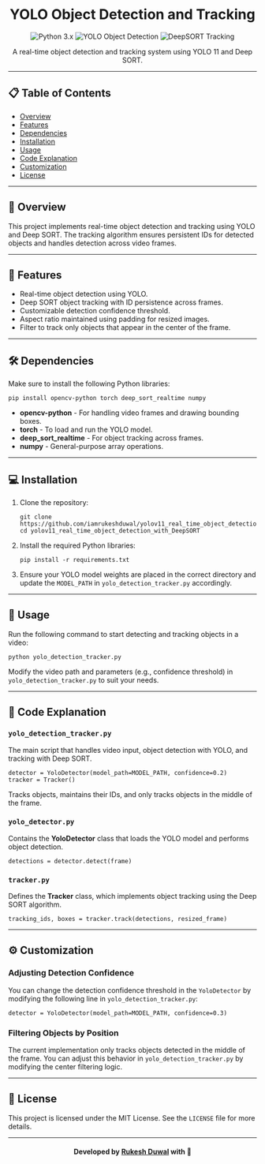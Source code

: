 <h1 align="center">YOLO Object Detection and Tracking</h1>
<p align="center">
  <img src="https://img.shields.io/badge/python-3.x-blue.svg" alt="Python 3.x">
  <img src="https://img.shields.io/badge/YOLO-Object%20Detection-green.svg" alt="YOLO Object Detection">
  <img src="https://img.shields.io/badge/DeepSORT-Tracking-orange.svg" alt="DeepSORT Tracking">
</p>

<p align="center">  
    A real-time object detection and tracking system using YOLO 11 and Deep SORT.
</p>

---

<h2>📋 Table of Contents</h2>
<ul>
  <li><a href="#overview">Overview</a></li>
  <li><a href="#features">Features</a></li>
  <li><a href="#dependencies">Dependencies</a></li>
  <li><a href="#installation">Installation</a></li>
  <li><a href="#usage">Usage</a></li>
  <li><a href="#code-explanation">Code Explanation</a></li>
  <li><a href="#customization">Customization</a></li>
  <li><a href="#license">License</a></li>
</ul>

---

<h2 id="overview">📖 Overview</h2>
<p>
  This project implements real-time object detection and tracking using YOLO and Deep SORT. The tracking algorithm ensures persistent IDs for detected objects and handles detection across video frames.
</p>

---

<h2 id="features">🌟 Features</h2>

<ul>
  <li>Real-time object detection using YOLO.</li>
  <li>Deep SORT object tracking with ID persistence across frames.</li>
  <li>Customizable detection confidence threshold.</li>
  <li>Aspect ratio maintained using padding for resized images.</li>
  <li>Filter to track only objects that appear in the center of the frame.</li>
</ul>

---

<h2 id="dependencies">🛠️ Dependencies</h2>
<p>Make sure to install the following Python libraries:</p>

<pre><code>pip install opencv-python torch deep_sort_realtime numpy</code></pre>

<ul>
  <li><b>opencv-python</b> - For handling video frames and drawing bounding boxes.</li>
  <li><b>torch</b> - To load and run the YOLO model.</li>
  <li><b>deep_sort_realtime</b> - For object tracking across frames.</li>
  <li><b>numpy</b> - General-purpose array operations.</li>
</ul>

---

<h2 id="installation">💻 Installation</h2>

<ol>
  <li>Clone the repository:</li>

<pre><code>git clone https://github.com/iamrukeshduwal/yolov11_real_time_object_detection_with_DeepSORT.git
cd yolov11_real_time_object_detection_with_DeepSORT
</code></pre>

  <li>Install the required Python libraries:</li>

<pre><code>pip install -r requirements.txt</code></pre>

  <li>Ensure your YOLO model weights are placed in the correct directory and update the <code>MODEL_PATH</code> in <code>yolo_detection_tracker.py</code> accordingly.</li>
</ol>

---

<h2 id="usage">🚀 Usage</h2>
<p>Run the following command to start detecting and tracking objects in a video:</p>

<pre><code>python yolo_detection_tracker.py</code></pre>

<p>Modify the video path and parameters (e.g., confidence threshold) in <code>yolo_detection_tracker.py</code> to suit your needs.</p>

---

<h2 id="code-explanation">📝 Code Explanation</h2>

<h3><code>yolo_detection_tracker.py</code></h3>
<p>The main script that handles video input, object detection with YOLO, and tracking with Deep SORT.</p>

<pre><code>detector = YoloDetector(model_path=MODEL_PATH, confidence=0.2)
tracker = Tracker()
</code></pre>

<p>Tracks objects, maintains their IDs, and only tracks objects in the middle of the frame.</p>

<h3><code>yolo_detector.py</code></h3>
<p>Contains the <b>YoloDetector</b> class that loads the YOLO model and performs object detection.</p>

<pre><code>detections = detector.detect(frame)
</code></pre>

<h3><code>tracker.py</code></h3>
<p>Defines the <b>Tracker</b> class, which implements object tracking using the Deep SORT algorithm.</p>

<pre><code>tracking_ids, boxes = tracker.track(detections, resized_frame)
</code></pre>

---

<h2 id="customization">⚙️ Customization</h2>

<h3>Adjusting Detection Confidence</h3>

<p>You can change the detection confidence threshold in the <code>YoloDetector</code> by modifying the following line in <code>yolo_detection_tracker.py</code>:</p>

<pre><code>detector = YoloDetector(model_path=MODEL_PATH, confidence=0.3)
</code></pre>

<h3>Filtering Objects by Position</h3>

<p>The current implementation only tracks objects detected in the middle of the frame. You can adjust this behavior in <code>yolo_detection_tracker.py</code> by modifying the center filtering logic.</p>

---

<h2 id="license">📜 License</h2>
<p>This project is licensed under the MIT License. See the <code>LICENSE</code> file for more details.</p>

---

<h4 align="center">Developed by <a href="https://github.com/iamrukeshduwal">Rukesh Duwal</a> with 💖</h4>
